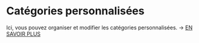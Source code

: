 # Catégories personnalisées

Ici, vous pouvez organiser et modifier les catégories personnalisées. → [EN SAVOIR PLUS](../../../basics/custom-categories.md)
